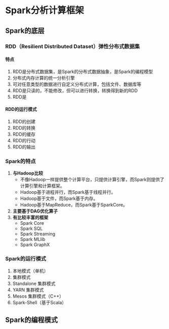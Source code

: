 # Spark分析计算框架
## Spark的底层
### RDD（Resilient Distributed Dataset）弹性分布式数据集
#### 特点
1. RDD是分布式数据集，是Spark的分布式数据抽象，是Spark的编程模型
2. 分布式内存计算的统一分析引擎
3. 可对任意类型的数据进行自定义分布式计算，包括文件、数据库等
4. RDD是只读的，不能修改，但可以进行转换，转换得到新的RDD
5. RDD是
#### RDD的运行模式
1. RDD的创建
2. RDD的转换
3. RDD的缓存
4. RDD的行动
5. RDD的输出
### Spark的特点


1. **与Hadoop比较**
   - 不像Hadoop一样提供整个计算平台，只提供计算引擎，而Spark则提供了计算引擎和计算框架。
   - Hadoop基于进程并行，而Spark基于线程并行。
   - Hadoop基于文件，而Spark基于内存。
   - Hadoop基于MapReduce，而Spark基于SparkCore。
2. **主要基于DAG优化算子**
2. **有比较丰富的框架**
   - Spark Core
   - Spark SQL
   - Spark Streaming
   - Spark MLlib
   - Spark GraphX
### Spark的运行模式
1. 本地模式（单机）
2. 集群模式
3. Standalone 集群模式
4. YARN 集群模式
5. Mesos 集群模式（C++）
6. Spark-Shell（基于Scala）
## Spark的编程模式
### 
